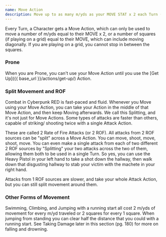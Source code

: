 ```yaml
---
name: Move Action
description: Move up to as many m/yds as your MOVE STAT x 2 each Turn (or squares equal to your MOVE STAT).
---
```


Every Turn, a Character gets a Move Action, which
can only be used to move a number of m/yds equal
to their MOVE x 2, or a number of squares (if playing
on a grid) equal to their MOVE, which can include
moving diagonally. If you are playing on a grid, you
cannot stop in between the squares.
### Prone
When you are Prone, you can't use your Move Action
until you use the [Get Up]({{ base_url }}/actions/get-up/) Action.

### Split Movement and ROF

Combat in Cyberpunk RED is fast-paced and
fluid. Whenever you Move using your Move Action,
you can take your Action in the middle of that Move
Action, and then keep Moving afterwards. We call this
Splitting, and it's not just for Move Actions. Some types
of attacks are faster than others, capable of striking/
shooting twice with a single Attack Action.

These are called 2 Rate of Fire Attacks (or 2 ROF).
All attacks from 2 ROF sources can be "split" across
a Move Action. You can move, shoot, move, shoot,
move. You can even make a single attack from each
of two different 2 ROF sources by "Splitting" your
two attacks across the two of them, allowing them
both to be used in a single Turn. So yes, you can
use the Heavy Pistol in your left hand to take a shot
down the hallway, then walk down that disgusting
hallway to stab your victim with the machete in your
right hand.

Attacks from 1 ROF sources are slower, and take
your whole Attack Action, but you can still split movement
around them.

### Other Forms of Movement
Swimming, Climbing, and Jumping with a running
start all cost 2 m/yds of movement for every m/yd
traveled or 2 squares for every 1 square. When
jumping from standing you can clear half the distance
that you could with a running start. See Taking
Damage later in this section (pg. 180) for more on
falling and drowning.
